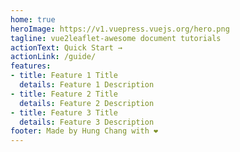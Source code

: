 ```yaml
---
home: true
heroImage: https://v1.vuepress.vuejs.org/hero.png
tagline: vue2leaflet-awesome document tutorials
actionText: Quick Start →
actionLink: /guide/
features:
- title: Feature 1 Title
  details: Feature 1 Description
- title: Feature 2 Title
  details: Feature 2 Description
- title: Feature 3 Title
  details: Feature 3 Description
footer: Made by Hung Chang with ❤️
---
```

